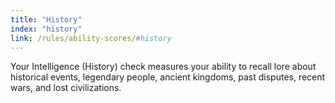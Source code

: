 ```yaml
---
title: "History"
index: "history"
link: /rules/ability-scores/#history
---
```

Your Intelligence (History) check measures your ability to recall lore about historical events, legendary people, ancient kingdoms, past disputes, recent wars, and lost civilizations.
